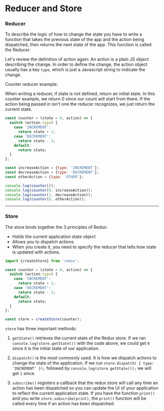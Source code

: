 # Reducer and Store

### Reducer

To describe the logic of how to change the state you have to write a function that takes the previous state of the app and the action being dispatched, then returns the next state of the app. This function is called the Reducer.

Let's review the definition of action again: An action is a plain JS object describing the change. In order to define the change, the action object usually has a key `type`, which is just a Javascript string to indicate the change.

Counter reducer example:

When writing a reducer, if state is not defined, return an initial state. In this counter example, we return 0 since our count will start from there. If the action being passed in isn't one the reducer recognizes, we just return the current state.

```js
const counter = (state = 0, action) => {
  switch (action.type) {
    case 'INCREMENT':
      return state + 1;
    case 'DECREMENT':
      return state - 1;
    default:
      return state;
  }
};

const increaseAction = {type: 'INCREMENT'};
const decreaseAction = {type: 'DECREMENT'};
const otherAction = {type: 'OTHER'};

console.log(counter());
console.log(counter(0, increaseAction));
console.log(counter(1, decreaseAction));
console.log(counter(0, otherAction));
```

---

### Store

The store binds together the 3 principles of Redux:

* Holds the current application state object
* Allows you to dispatch actions
* When you create it, you need to specify the reducer that tells how state is updated with actions.

```js
import {createStore} from 'redux';

const counter = (state = 0, action) => {
  switch (action.type) {
    case 'INCREMENT':
      return state + 1;
    case 'DECREMENT':
      return state - 1;
    default:
      return state;
  }
};

const store = createStore(counter);
```

`store` has three important methods:

1. `getState()` retrieves the current state of the Redux store. If we ran `console.log(store.getState())` with the code above, we could get `0` since it is the initial state of our application.

2. `dispatch()` is the most commonly used. It is how we dispatch actions to change the state of the application. If we run `store.dispatch( { type: 'INCREMENT' });` followed by `console.log(store.getState());` we will get `1` since

3. `subscribe()` registers a callback that the redux store will call any time an action has been dispatched so you can update the UI of your application to reflect the current application state. If you have the function `print()` and you write `store.subscribe(print)`, the `print()` function will be called every time if an action has been dispatched.
